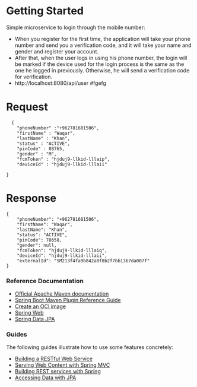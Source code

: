 # Getting Started
Simple microservice to login through the mobile number:
* When you register for the first time, the application will take your phone number and send you a verification code, and it will take your name and gender and register your account.
* After that, when the user logs in using his phone number, the login will be marked if the device used for the login process is the same as the one he logged in previously. Otherwise, he will send a verification code for verification.
* http://localhost:8080/api/user         #fgefg
# Request
```
  {
    "phoneNumber" :"+962781681506",
    "firstName" : "Waqar",
    "lastName" : "Khan",
    "status" : "ACTIVE",
    "pinCode" : 88765,
    "gender" : "M",
    "fcmToken" : "hjduj9-llkid-lllaip",
    "deviceId" : "hjduj9-llkid-lllaii"

}
  ```

# Response 
```
{
    "phoneNumber": "+962781681506",
    "firstName": "Waqar",
    "lastName": "Khan",
    "status": "ACTIVE",
    "pinCode": 78658,
    "gender": null,
    "fcmToken": "hjduj9-llkid-lllaiq",
    "deviceId": "hjduj9-llkid-lllaii",
    "externalId": "SM213f4fa9b842a8f8b2f7bb13b7da007f"
}
```
### Reference Documentation
* [Official Apache Maven documentation](https://maven.apache.org/guides/index.html)
* [Spring Boot Maven Plugin Reference Guide](https://docs.spring.io/spring-boot/docs/3.2.1/maven-plugin/reference/html/)
* [Create an OCI image](https://docs.spring.io/spring-boot/docs/3.2.1/maven-plugin/reference/html/#build-image)
* [Spring Web](https://docs.spring.io/spring-boot/docs/3.2.1/reference/htmlsingle/index.html#web)
* [Spring Data JPA](https://docs.spring.io/spring-boot/docs/3.2.1/reference/htmlsingle/index.html#data.sql.jpa-and-spring-data)

### Guides
The following guides illustrate how to use some features concretely:

* [Building a RESTful Web Service](https://spring.io/guides/gs/rest-service/)
* [Serving Web Content with Spring MVC](https://spring.io/guides/gs/serving-web-content/)
* [Building REST services with Spring](https://spring.io/guides/tutorials/rest/)
* [Accessing Data with JPA](https://spring.io/guides/gs/accessing-data-jpa/)

